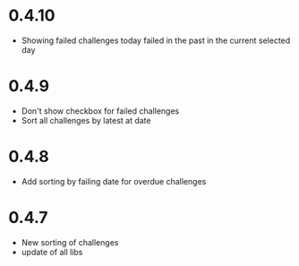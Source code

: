 # 0.4.10

- Showing failed challenges today failed in the past in the current selected day

# 0.4.9

- Don't show checkbox for failed challenges
- Sort all challenges by latest at date

# 0.4.8

- Add sorting by failing date for overdue challenges

# 0.4.7

- New sorting of challenges
- update of all libs